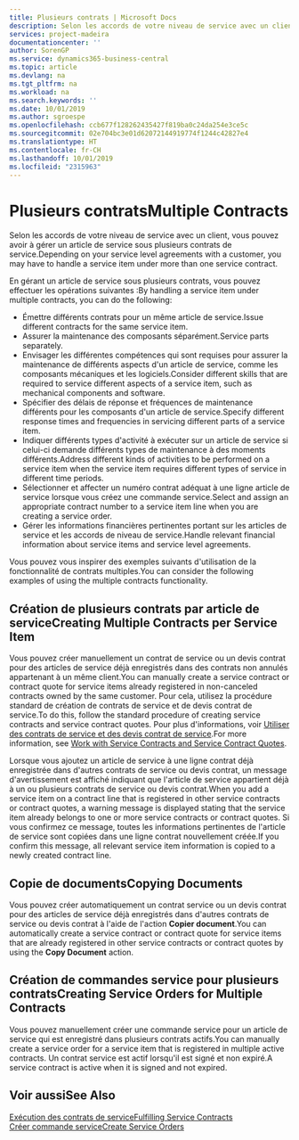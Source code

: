 ```yaml
---
title: Plusieurs contrats | Microsoft Docs
description: Selon les accords de votre niveau de service avec un client, vous pouvez avoir à gérer un article de service sous plusieurs contrats de service.
services: project-madeira
documentationcenter: ''
author: SorenGP
ms.service: dynamics365-business-central
ms.topic: article
ms.devlang: na
ms.tgt_pltfrm: na
ms.workload: na
ms.search.keywords: ''
ms.date: 10/01/2019
ms.author: sgroespe
ms.openlocfilehash: ccb677f128262435427f819ba0c24da254e3ce5c
ms.sourcegitcommit: 02e704bc3e01d62072144919774f1244c42827e4
ms.translationtype: HT
ms.contentlocale: fr-CH
ms.lasthandoff: 10/01/2019
ms.locfileid: "2315963"
---
```

# <a name="multiple-contracts"></a><span data-ttu-id="d104b-103">Plusieurs contrats</span><span class="sxs-lookup"><span data-stu-id="d104b-103">Multiple Contracts</span></span>
<span data-ttu-id="d104b-104">Selon les accords de votre niveau de service avec un client, vous pouvez avoir à gérer un article de service sous plusieurs contrats de service.</span><span class="sxs-lookup"><span data-stu-id="d104b-104">Depending on your service level agreements with a customer, you may have to handle a service item under more than one service contract.</span></span>  
  
<span data-ttu-id="d104b-105">En gérant un article de service sous plusieurs contrats, vous pouvez effectuer les opérations suivantes :</span><span class="sxs-lookup"><span data-stu-id="d104b-105">By handling a service item under multiple contracts, you can do the following:</span></span>  
  
* <span data-ttu-id="d104b-106">Émettre différents contrats pour un même article de service.</span><span class="sxs-lookup"><span data-stu-id="d104b-106">Issue different contracts for the same service item.</span></span>  
* <span data-ttu-id="d104b-107">Assurer la maintenance des composants séparément.</span><span class="sxs-lookup"><span data-stu-id="d104b-107">Service parts separately.</span></span>  
* <span data-ttu-id="d104b-108">Envisager les différentes compétences qui sont requises pour assurer la maintenance de différents aspects d'un article de service, comme les composants mécaniques et les logiciels.</span><span class="sxs-lookup"><span data-stu-id="d104b-108">Consider different skills that are required to service different aspects of a service item, such as mechanical components and software.</span></span>  
* <span data-ttu-id="d104b-109">Spécifier des délais de réponse et fréquences de maintenance différents pour les composants d'un article de service.</span><span class="sxs-lookup"><span data-stu-id="d104b-109">Specify different response times and frequencies in servicing different parts of a service item.</span></span>  
* <span data-ttu-id="d104b-110">Indiquer différents types d'activité à exécuter sur un article de service si celui-ci demande différents types de maintenance à des moments différents.</span><span class="sxs-lookup"><span data-stu-id="d104b-110">Address different kinds of activities to be performed on a service item when the service item requires different types of service in different time periods.</span></span>  
* <span data-ttu-id="d104b-111">Sélectionner et affecter un numéro contrat adéquat à une ligne article de service lorsque vous créez une commande service.</span><span class="sxs-lookup"><span data-stu-id="d104b-111">Select and assign an appropriate contract number to a service item line when you are creating a service order.</span></span>  
* <span data-ttu-id="d104b-112">Gérer les informations financières pertinentes portant sur les articles de service et les accords de niveau de service.</span><span class="sxs-lookup"><span data-stu-id="d104b-112">Handle relevant financial information about service items and service level agreements.</span></span>  
  
<span data-ttu-id="d104b-113">Vous pouvez vous inspirer des exemples suivants d'utilisation de la fonctionnalité de contrats multiples.</span><span class="sxs-lookup"><span data-stu-id="d104b-113">You can consider the following examples of using the multiple contracts functionality.</span></span>  
  
## <a name="creating-multiple-contracts-per-service-item"></a><span data-ttu-id="d104b-114">Création de plusieurs contrats par article de service</span><span class="sxs-lookup"><span data-stu-id="d104b-114">Creating Multiple Contracts per Service Item</span></span>  
<span data-ttu-id="d104b-115">Vous pouvez créer manuellement un contrat de service ou un devis contrat pour des articles de service déjà enregistrés dans des contrats non annulés appartenant à un même client.</span><span class="sxs-lookup"><span data-stu-id="d104b-115">You can manually create a service contract or contract quote for service items already registered in non-canceled contracts owned by the same customer.</span></span> <span data-ttu-id="d104b-116">Pour cela, utilisez la procédure standard de création de contrats de service et de devis contrat de service.</span><span class="sxs-lookup"><span data-stu-id="d104b-116">To do this, follow the standard procedure of creating service contracts and service contract quotes.</span></span> <span data-ttu-id="d104b-117">Pour plus d'informations, voir [Utiliser des contrats de service et des devis contrat de service](service-how-to-create-service-contracts-and-service-contract-quotes.md).</span><span class="sxs-lookup"><span data-stu-id="d104b-117">For more information, see [Work with Service Contracts and Service Contract Quotes](service-how-to-create-service-contracts-and-service-contract-quotes.md).</span></span>  
  
<span data-ttu-id="d104b-118">Lorsque vous ajoutez un article de service à une ligne contrat déjà enregistrée dans d'autres contrats de service ou devis contrat, un message d'avertissement est affiché indiquant que l'article de service appartient déjà à un ou plusieurs contrats de service ou devis contrat.</span><span class="sxs-lookup"><span data-stu-id="d104b-118">When you add a service item on a contract line that is registered in other service contracts or contract quotes, a warning message is displayed stating that the service item already belongs to one or more service contracts or contract quotes.</span></span> <span data-ttu-id="d104b-119">Si vous confirmez ce message, toutes les informations pertinentes de l'article de service sont copiées dans une ligne contrat nouvellement créée.</span><span class="sxs-lookup"><span data-stu-id="d104b-119">If you confirm this message, all relevant service item information is copied to a newly created contract line.</span></span>  
  
## <a name="copying-documents"></a><span data-ttu-id="d104b-120">Copie de documents</span><span class="sxs-lookup"><span data-stu-id="d104b-120">Copying Documents</span></span>  
<span data-ttu-id="d104b-121">Vous pouvez créer automatiquement un contrat service ou un devis contrat pour des articles de service déjà enregistrés dans d'autres contrats de service ou devis contrat à l'aide de l'action **Copier document**.</span><span class="sxs-lookup"><span data-stu-id="d104b-121">You can automatically create a service contract or contract quote for service items that are already registered in other service contracts or contract quotes by using the **Copy Document** action.</span></span>  
  
## <a name="creating-service-orders-for-multiple-contracts"></a><span data-ttu-id="d104b-122">Création de commandes service pour plusieurs contrats</span><span class="sxs-lookup"><span data-stu-id="d104b-122">Creating Service Orders for Multiple Contracts</span></span>  
<span data-ttu-id="d104b-123">Vous pouvez manuellement créer une commande service pour un article de service qui est enregistré dans plusieurs contrats actifs.</span><span class="sxs-lookup"><span data-stu-id="d104b-123">You can manually create a service order for a service item that is registered in multiple active contracts.</span></span> <span data-ttu-id="d104b-124">Un contrat service est actif lorsqu'il est signé et non expiré.</span><span class="sxs-lookup"><span data-stu-id="d104b-124">A service contract is active when it is signed and not expired.</span></span>  
  
## <a name="see-also"></a><span data-ttu-id="d104b-125">Voir aussi</span><span class="sxs-lookup"><span data-stu-id="d104b-125">See Also</span></span>  
[<span data-ttu-id="d104b-126">Exécution des contrats de service</span><span class="sxs-lookup"><span data-stu-id="d104b-126">Fulfilling Service Contracts</span></span>](service-fulfill-service-contracts.md)  
[<span data-ttu-id="d104b-127">Créer commande service</span><span class="sxs-lookup"><span data-stu-id="d104b-127">Create Service Orders</span></span>](service-how-to-create-service-orders.md)  
